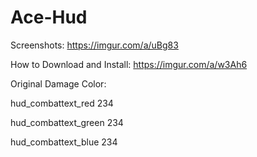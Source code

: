 # Ace-Hud
Screenshots: https://imgur.com/a/uBg83

How to Download and Install: https://imgur.com/a/w3Ah6

Original Damage Color:

hud_combattext_red 234

hud_combattext_green 234

hud_combattext_blue 234